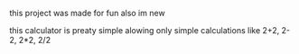 this project was made for fun
also im new

this calculator is preaty simple
alowing only simple calculations
like 2+2, 2-2, 2*2, 2/2
